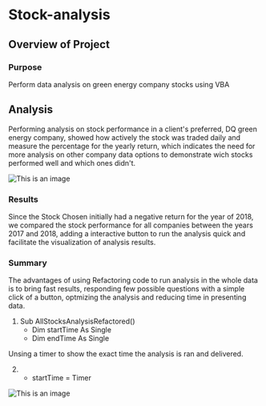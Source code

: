 # Stock-analysis
## Overview of Project
### Purpose
Perform data analysis on green energy company stocks using VBA
## Analysis 
Performing analysis on stock performance in a client's preferred, DQ green energy company, showed how actively the stock was traded daily and measure the percentage for the yearly return, which indicates the need for more analysis on other company data options to demonstrate wich stocks performed well and which ones didn't.



![This is an image](https://github.com/Fbullman/Stock-analysis/blob/main/DQ%20negative%20Return%20(2).png)


### Results
Since the Stock Chosen initially had a negative return for the year of 2018, we compared the stock performance for all companies between the years 2017 and 2018, adding a interactive button to run the analysis quick and facilitate the visualization of analysis results.

### Summary
The advantages of using Refactoring code to run analysis in the whole data is to bring fast results, responding few possible questions with a simple click of a button, optmizing the analysis and reducing time in presenting data.

1. Sub AllStocksAnalysisRefactored()
   - Dim startTime As Single
    - Dim endTime  As Single

Unsing a timer to show the exact time the analysis is ran and delivered.

2. - startTime = Timer

![This is an image](https://github.com/Fbullman/Stock-analysis/blob/main/Resources/VBA_Challenge_2017.png)












